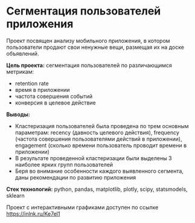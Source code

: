 # Сегментация пользователей приложения 

Проект посвящен анализу мобильного приложения, в котором пользователи продают свои ненужные вещи, размещая их на доске объявлений.

**Цель проекта:** сегментация пользователей по различающимся метрикам:

- retention rate
- время в приложении
- частота совершения событий
- конверсия в целевое действие
    
**Выводы:** 
- Кластеризация пользователей была проведена по трем основным параметрам: recency (давность целевого действия), frequency (частота совершения пользователями действий в приложении), engagement (сколько времени пользователь проводит времени в приложении)
- В результате проведенной кластеризации были выделены 3 наиболее ярких групп пользователей
- Беря во внимание особенности каждого выявленного сегмента, даны рекомендации по развитию приложения
    
**Стек технологий:** python, pandas, matplotlib, plotly, scipy, statsmodels, sklearn

Проект с интерактивными графиками доступен по ссылке
https://inlnk.ru/Ke7el1
